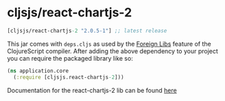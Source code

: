 # cljsjs/react-chartjs-2

[](dependency)
```clojure
[cljsjs/react-chartjs-2 "2.0.5-1"] ;; latest release
```
[](/dependency)

This jar comes with `deps.cljs` as used by the [Foreign Libs][flibs] feature
of the ClojureScript compiler. After adding the above dependency to your project
you can require the packaged library like so:

```clojure
(ns application.core
  (:require [cljsjs.react-chartjs-2]))
```

Documentation for the react-chartjs-2 lib can be found [here](https://github.com/gor181/react-chartjs-2)

[flibs]: https://github.com/clojure/clojurescript/wiki/Packaging-Foreign-Dependencies
